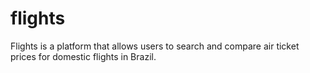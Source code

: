 # flights
Flights is a platform that allows users to search and compare air ticket prices for domestic flights in Brazil.
